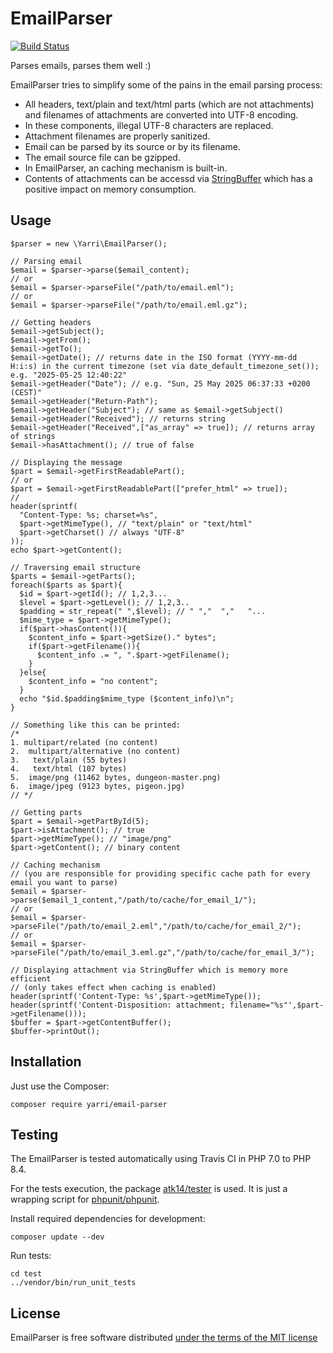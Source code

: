 EmailParser
===========

[![Build Status](https://app.travis-ci.com/yarri/EmailParser.svg?token=Kc7UxgK5oqFG8sZAhCzg&branch=master)](https://app.travis-ci.com/yarri/EmailParser)

Parses emails, parses them well :)

EmailParser tries to simplify some of the pains in the email parsing process:

* All headers, text/plain and text/html parts (which are not attachments) and filenames of attachments are converted into UTF-8 encoding.
* In these components, illegal UTF-8 characters are replaced.
* Attachment filenames are properly sanitized.
* Email can be parsed by its source or by its filename.
* The email source file can be gzipped.
* In EmailParser, an caching mechanism is built-in.
* Contents of attachments can be accessd via [StringBuffer](https://packagist.org/packages/atk14/string-buffer) which has a positive impact on memory consumption.

Usage
-----

    $parser = new \Yarri\EmailParser();

    // Parsing email
    $email = $parser->parse($email_content);
    // or
    $email = $parser->parseFile("/path/to/email.eml");
    // or
    $email = $parser->parseFile("/path/to/email.eml.gz");
    
    // Getting headers
    $email->getSubject();
    $email->getFrom();
    $email->getTo();
    $email->getDate(); // returns date in the ISO format (YYYY-mm-dd H:i:s) in the current timezone (set via date_default_timezone_set()); e.g. "2025-05-25 12:40:22"
    $email->getHeader("Date"); // e.g. "Sun, 25 May 2025 06:37:33 +0200 (CEST)"
    $email->getHeader("Return-Path");
    $email->getHeader("Subject"); // same as $email->getSubject()
    $email->getHeader("Received"); // returns string
    $email->getHeader("Received",["as_array" => true]); // returns array of strings
    $email->hasAttachment(); // true of false

    // Displaying the message
    $part = $email->getFirstReadablePart();
    // or
    $part = $email->getFirstReadablePart(["prefer_html" => true]);
    //
    header(sprintf(
      "Content-Type: %s; charset=%s",
      $part->getMimeType(), // "text/plain" or "text/html"
      $part->getCharset() // always "UTF-8"
    ));
    echo $part->getContent();

    // Traversing email structure
    $parts = $email->getParts();
    foreach($parts as $part){
      $id = $part->getId(); // 1,2,3...
      $level = $part->getLevel(); // 1,2,3..
      $padding = str_repeat(" ",$level); // " ","  ","   "...
      $mime_type = $part->getMimeType();
      if($part->hasContent()){
        $content_info = $part->getSize()." bytes";
        if($part->getFilename()){
          $content_info .= ", ".$part->getFilename();
        }
      }else{
        $content_info = "no content";
      }
      echo "$id.$padding$mime_type ($content_info)\n";
    }

    // Something like this can be printed:
    /*
    1. multipart/related (no content)
    2.  multipart/alternative (no content)
    3.   text/plain (55 bytes)
    4.   text/html (107 bytes)
    5.  image/png (11462 bytes, dungeon-master.png)
    6.  image/jpeg (9123 bytes, pigeon.jpg)
    // */

    // Getting parts
    $part = $email->getPartById(5);
    $part->isAttachment(); // true
    $part->getMimeType(); // "image/png"
    $part->getContent(); // binary content

    // Caching mechanism
    // (you are responsible for providing specific cache path for every email you want to parse)
    $email = $parser->parse($email_1_content,"/path/to/cache/for_email_1/");
    // or
    $email = $parser->parseFile("/path/to/email_2.eml","/path/to/cache/for_email_2/");
    // or
    $email = $parser->parseFile("/path/to/email_3.eml.gz","/path/to/cache/for_email_3/");

    // Displaying attachment via StringBuffer which is memory more efficient
    // (only takes effect when caching is enabled)
    header(sprintf('Content-Type: %s',$part->getMimeType());
    header(sprintf('Content-Disposition: attachment; filename="%s"',$part->getFilename()));
    $buffer = $part->getContentBuffer();
    $buffer->printOut();

Installation
------------

Just use the Composer:

    composer require yarri/email-parser

Testing
-------

The EmailParser is tested automatically using Travis CI in PHP 7.0 to PHP 8.4.

For the tests execution, the package [atk14/tester](https://packagist.org/packages/atk14/tester) is used. It is just a wrapping script for [phpunit/phpunit](https://packagist.org/packages/phpunit/phpunit).

Install required dependencies for development:

    composer update --dev

Run tests:

    cd test
    ../vendor/bin/run_unit_tests

License
-------

EmailParser is free software distributed [under the terms of the MIT license](http://www.opensource.org/licenses/mit-license)

[//]: # ( vim: set ts=2 et: )
